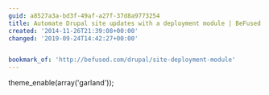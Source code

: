 ```yaml
---
guid: a8527a3a-bd3f-49af-a27f-37d8a9773254
title: Automate Drupal site updates with a deployment module | BeFused
created: '2014-11-26T21:39:08+00:00'
changed: '2019-09-24T14:42:27+00:00'


bookmark_of: 'http://befused.com/drupal/site-deployment-module'
---
```



theme_enable(array('garland'));
